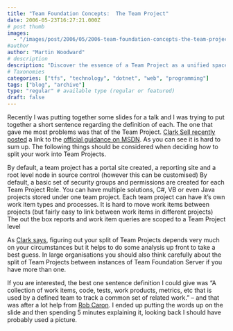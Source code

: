```yaml
---
title: "Team Foundation Concepts:  The Team Project"
date: 2006-05-23T16:27:21.000Z
# post thumb
images:
  - "/images/post/2006/05/2006-team-foundation-concepts-the-team-project.jpg"
#author
author: "Martin Woodward"
# description
description: "Discover the essence of a Team Project as a unified space for teams to manage work items, code, and metrics efficiently."
# Taxonomies
categories: ["tfs", "technology", "dotnet", "web", "programming"]
tags: ["blog", "archive"]
type: "regular" # available type (regular or featured)
draft: false
---
```


Recently I was putting together some slides for a talk and I was trying to put together a short sentence regarding the definition of each. The one that gave me most problems was that of the Team Project. [Clark Sell recently posted](http://csell.net/PermaLink,guid,a47d4174-1fb7-4d6e-8d7c-d17f3645ec47.aspx) a link to the [official guidance on MSDN](<http://msdn2.microsoft.com/en-us/library/ms181234(VS.80).aspx>). As you can see it is hard to sum up. The following things should be considered when deciding how to split your work into Team Projects.

By default, a team project has a portal site created, a reporting site and a root level node in source control (however this can be customised)
By default, a basic set of security groups and permissions are created for each Team Project Role.
You can have multiple solutions, C#, VB or even Java projects stored under one team project.
Each team project can have it’s own work item types and processes.
It is hard to move work items between projects (but fairly easy to link between work items in different projects)
The out the box reports and work item queries are scoped to a Team Project level

As [Clark says](http://csell.net/PermaLink,guid,a47d4174-1fb7-4d6e-8d7c-d17f3645ec47.aspx), figuring out your split of Team Projects depends very much on your circumstances but it helps to do some analysis up front to take a best guess. In large organisations you should also think carefully about the split of Team Projects between instances of Team Foundation Server if you have more than one.

If you are interested, the best one sentence definition I could give was “A collection of work items, code, tests, work products, metrics, etc that is used by a defined team to track a common set of related work.” – and that was after a lot help from [Rob Caron](http://blogs.msdn.com/robcaron/). I ended up putting the words up on the slide and then spending 5 minutes explaining it, looking back I should have probably used a picture.
